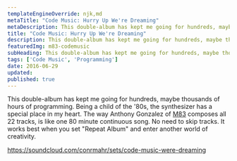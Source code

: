 ```yaml
---
templateEngineOverride: njk,md
metaTitle: "Code Music: Hurry Up We're Dreaming"
metaDescription: This double-album has kept me going for hundreds, maybe thousands of hours of programming.
title: "Code Music: Hurry Up We're Dreaming"
description: This double-album has kept me going for hundreds, maybe thousands of hours of programming.
featuredImg: m83-codemusic
subHeading: This double-album has kept me going for hundreds, maybe thousands of hours of programming.
tags: ['Code Music', 'Programming']
date: 2016-06-29
updated:
published: true
---
```


<div class="col-start-3 col-end-9">

This double-album has kept me going for hundreds, maybe thousands of hours of programming. Being a child of the '80s, the synthesizer has a special place in my heart. The way Anthony Gonzalez of [M83](http://ilovem83.com) composes all 22 tracks, is like one 80 minute continuous song. No need to skip tracks. It works best when you set "Repeat Album" and enter another world of creativity.

https://soundcloud.com/conrmahr/sets/code-music-were-dreaming

</div>